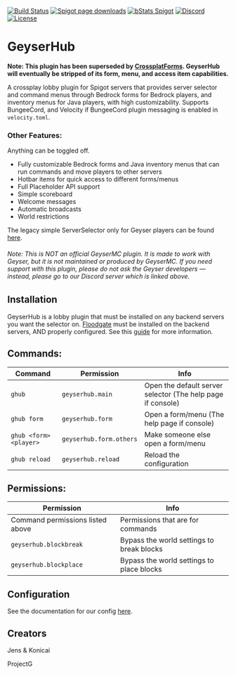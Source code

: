 [![Build Status](https://ci.kejona.dev/job/GeyserHub/job/master/badge/icon)](https://ci.kejona.dev/job/GeyserHub/job/master/)
[![Spigot page downloads](https://img.shields.io/spiget/downloads/95455?color=yellow&label=Spigot%20page%20downloads)](https://www.spigotmc.org/resources/geyserhub.95455/)
[![bStats Spigot](https://img.shields.io/bstats/servers/13469?color=yellow&label=Spigot%20servers)](https://bstats.org/plugin/bukkit/GeyserHub/13469)
[![Discord](https://img.shields.io/discord/853331530004299807?color=7289da&label=discord&logo=discord&logoColor=white)](https://discord.gg/M2SvqCu4e9)
[![License](https://img.shields.io/badge/License-GPL-orange)](https://github.com/kejonaMC/GeyserUpdater/blob/master/LICENSE)


# GeyserHub
**Note: This plugin has been superseded by [CrossplatForms](https://github.com/kejonaMC/CrossplatForms). GeyserHub will eventually be stripped of its form, menu, and access item capabilities.**

A crossplay lobby plugin for Spigot servers that provides server selector and command menus through Bedrock forms for Bedrock players, and inventory menus for Java players, with high customizability. Supports BungeeCord, and Velocity if BungeeCord plugin messaging is enabled in `velocity.toml`.

### Other Features:
Anything can be toggled off.
- Fully customizable Bedrock forms and Java inventory menus that can run commands and move players to other servers
- Hotbar items for quick access to different forms/menus
- Full Placeholder API support
- Simple scoreboard
- Welcome messages
- Automatic broadcasts
- World restrictions

 The legacy simple ServerSelector only for Geyser players can be found [here](https://ci.kejona.dev/job/GeyserHub/job/legacy-selector/).
###### Note: This is NOT an official GeyserMC plugin. It is made to work with Geyser, but it is not maintained or produced by GeyserMC. If you need support with this plugin, please do not ask the Geyser developers — instead, please go to our Discord server which is linked above.

## Installation

GeyserHub is a lobby plugin that must be installed on any backend servers you want the selector on.
[Floodgate](https://github.com/GeyserMC/Floodgate) must be installed on the backend servers, AND properly configured. 
See this [guide](https://github.com/GeyserMC/Floodgate/wiki/Setup-and-Usage#installing-floodgate-also-on-spigot-servers-behind-bungeecord-or-velocity) for more information.

## Commands:

| Command | Permission | Info |
| ------- | -----------| ---- |
| `ghub` | `geyserhub.main` | Open the default server selector (The help page if console)| 
| `ghub form` | `geyserhub.form` | Open a form/menu (The help page if console)|
| `ghub <form> <player>` | `geyserhub.form.others` | Make someone else open a form/menu |
| `ghub reload` | `geyserhub.reload` | Reload the configuration |

## Permissions:

| Permission | Info |
| -----------| ---- |
| Command permissions listed above | Permissions that are for commands| 
| `geyserhub.blockbreak` | Bypass the world settings to break blocks| 
| `geyserhub.blockplace` | Bypass the world settings to place blocks|

## Configuration

See the documentation for our config [here](https://github.com/kejonaMC/GeyserHub/wiki/Configuration-Docs).

## Creators
Jens & Konicai

ProjectG
